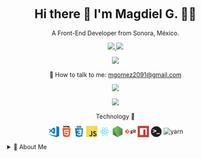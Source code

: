 <h1 align='center'>
  Hi there 👋 I'm Magdiel G. 👨‍💻
</h1>

<p align='center'>
  A Front-End Developer from Sonora, México.
</p>



<p align='center'>
  <a href="https://www.linkedin.com/in/magdielgomez/">
    <img src="https://img.shields.io/badge/linkedin-%230077B5.svg?&style=for-the-badge&logo=linkedin&logoColor=white" />
  </a>
  <a href="https://instagram.com/joaosouz4dev">
    <img src="https://img.shields.io/badge/github-3B3937.svg?&style=for-the-badge&logo=github&logoColor=white" />        
  </a>
</p>

<p align='center'>
  <a href="#"><img src="https://github-readme-stats.vercel.app/api?username=mgomez2091&show_icons=true&count_private=true&theme=dark" width="350"></a>
</p>

<p align='center'>
  📱 How to talk to me: <a href='mailto:mgomez2091@gmail.com'>mgomez2091@gmail.com</a>
</p>

<p align='center'>
  <a href="#" style="cursor: default"><img src="https://komarev.com/ghpvc/?username=mgomez2091&color=blue"></a>
</p>

<p align='center'>
  <img src="https://github-readme-stats.vercel.app/api/top-langs/?username=gmz2091&hide=PlpgSQL,jupyter%20notebook,html">
</p>

<p align='center'>
    Technology 🚀
</p>
<p align='center'>
    <img align="center" alt="Visual Studio Code" width="26px" src="https://raw.githubusercontent.com/github/explore/80688e429a7d4ef2fca1e82350fe8e3517d3494d/topics/visual-studio-code/visual-studio-code.png" />
    <img align="center" alt="HTML" width="26px" src="https://raw.githubusercontent.com/github/explore/80688e429a7d4ef2fca1e82350fe8e3517d3494d/topics/html/html.png" />
    <img align="center" alt="CSS" width="26px" src="https://raw.githubusercontent.com/github/explore/80688e429a7d4ef2fca1e82350fe8e3517d3494d/topics/css/css.png" />
    <img align="center" alt="JavaScript" width="26px" src="https://raw.githubusercontent.com/github/explore/80688e429a7d4ef2fca1e82350fe8e3517d3494d/topics/javascript/javascript.png" />
    <img align="center" alt="React" width="26px" src="https://raw.githubusercontent.com/github/explore/80688e429a7d4ef2fca1e82350fe8e3517d3494d/topics/react/react.png" />
    <img align="center" alt="Node.js" width="26px" src="https://raw.githubusercontent.com/github/explore/80688e429a7d4ef2fca1e82350fe8e3517d3494d/topics/nodejs/nodejs.png" />
    <img align="center" alt="git" width="26px" src="https://raw.githubusercontent.com/github/explore/80688e429a7d4ef2fca1e82350fe8e3517d3494d/topics/git/git.png" />
    <img align="center" alt="npm" width="26px" src="https://raw.githubusercontent.com/github/explore/80688e429a7d4ef2fca1e82350fe8e3517d3494d/topics/npm/npm.png" />
    <img align="center" alt="terminal" width="26px" src="https://raw.githubusercontent.com/github/explore/80688e429a7d4ef2fca1e82350fe8e3517d3494d/topics/terminal/terminal.png">
    <img align="center" alt="yarn" width="26px" src="https://cdn.icon-icons.com/icons2/2415/PNG/512/yarn_original_logo_icon_146287.png">
</p>

<details>
  <summary>📃 About Me</summary>

## Education 🚀

- 📖 **Information systems**\
📆 2020 - Moment\
📍 **Platzi

## Experience 🚀

- 👨‍💻 **Front-End Developer**\
📆 2021 - Moment\
📍 **Loro** - Colombia

</details>


<!--
**gmz2091/gmz2091** is a ✨ _special_ ✨ repository because its `README.md` (this file) appears on your GitHub profile.

Here are some ideas to get you started:

- 🔭 I’m currently working on ...
- 🌱 I’m currently learning ...
- 👯 I’m looking to collaborate on ...
- 🤔 I’m looking for help with ...
- 💬 Ask me about ...
- 📫 How to reach me: ...
- 😄 Pronouns: ...
- ⚡ Fun fact: ...
-->
